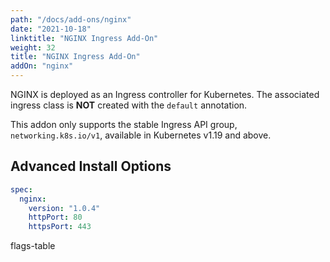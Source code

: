 ```yaml
---
path: "/docs/add-ons/nginx"
date: "2021-10-18"
linktitle: "NGINX Ingress Add-On"
weight: 32
title: "NGINX Ingress Add-On"
addOn: "nginx"
---
```


NGINX is deployed as an Ingress controller for Kubernetes. The associated ingress class is **NOT** created with the `default` annotation.

This addon only supports the stable Ingress API group, `networking.k8s.io/v1`, available in Kubernetes v1.19 and above. 

## Advanced Install Options

```yaml
spec:
  nginx:
    version: "1.0.4"
    httpPort: 80
    httpsPort: 443
```

flags-table
